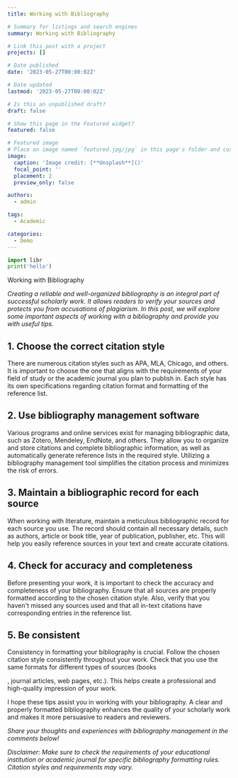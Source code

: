 ```yaml
---
title: Working with Bibliography

# Summary for listings and search engines
summary: Working with Bibliography

# Link this post with a project
projects: []

# Date published
date: '2023-05-27T00:00:02Z'

# Date updated
lastmod: '2023-05-27T00:00:02Z'

# Is this an unpublished draft?
draft: false

# Show this page in the Featured widget?
featured: false

# Featured image
# Place an image named `featured.jpg/jpg` in this page's folder and customize its options here.
image:
  caption: 'Image credit: [**Unsplash**]()'
  focal_point: ''
  placement: 2
  preview_only: false

authors:
  - admin

tags:
  - Academic

categories:
  - Demo
---
```


```python
import libr
print('hello')
```

Working with Bibliography

*Creating a reliable and well-organized bibliography is an integral part of successful scholarly work. It allows readers to verify your sources and protects you from accusations of plagiarism. In this post, we will explore some important aspects of working with a bibliography and provide you with useful tips.*

## 1. Choose the correct citation style

There are numerous citation styles such as APA, MLA, Chicago, and others. It is important to choose the one that aligns with the requirements of your field of study or the academic journal you plan to publish in. Each style has its own specifications regarding citation format and formatting of the reference list.

## 2. Use bibliography management software

Various programs and online services exist for managing bibliographic data, such as Zotero, Mendeley, EndNote, and others. They allow you to organize and store citations and complete bibliographic information, as well as automatically generate reference lists in the required style. Utilizing a bibliography management tool simplifies the citation process and minimizes the risk of errors.

## 3. Maintain a bibliographic record for each source

When working with literature, maintain a meticulous bibliographic record for each source you use. The record should contain all necessary details, such as authors, article or book title, year of publication, publisher, etc. This will help you easily reference sources in your text and create accurate citations.

## 4. Check for accuracy and completeness

Before presenting your work, it is important to check the accuracy and completeness of your bibliography. Ensure that all sources are properly formatted according to the chosen citation style. Also, verify that you haven't missed any sources used and that all in-text citations have corresponding entries in the reference list.

## 5. Be consistent

Consistency in formatting your bibliography is crucial. Follow the chosen citation style consistently throughout your work. Check that you use the same formats for different types of sources (books

, journal articles, web pages, etc.). This helps create a professional and high-quality impression of your work.

I hope these tips assist you in working with your bibliography. A clear and properly formatted bibliography enhances the quality of your scholarly work and makes it more persuasive to readers and reviewers.

*Share your thoughts and experiences with bibliography management in the comments below!*

*Disclaimer: Make sure to check the requirements of your educational institution or academic journal for specific bibliography formatting rules. Citation styles and requirements may vary.*
